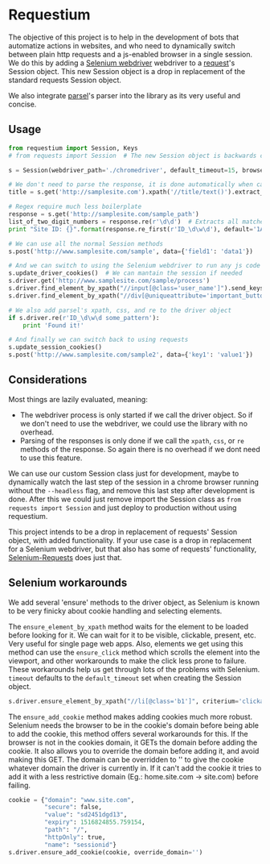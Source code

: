 # Requestium

The objective of this project is to help in the development of bots that automatize actions in websites, and who need to dynamically switch between plain http requests and a js-enabled browser in a single session. We do this by adding a [Selenium webdriver](https://github.com/SeleniumHQ/selenium) webdriver to a [request](https://github.com/requests/requests)'s Session object. This new Session object is a drop in replacement of the standard requests Session object.

We also integrate [parsel](https://github.com/scrapy/parsel)'s parser into the library as its very useful and concise.

## Usage
```python
from requestium import Session, Keys
# from requests import Session  # The new Session object is backwards compatible with the old one.

s = Session(webdriver_path='./chromedriver', default_timeout=15, browser='chrome')

# We don't need to parse the response, it is done automatically when calling xpath, css or re
title = s.get('http://samplesite.com').xpath('//title/text()').extract_first(default='Sample Title')

# Regex require much less boilerplate
response = s.get('http://samplesite.com/sample_path')
list_of_two_digit_numbers = response.re(r'\d\d')  # Extracts all matches as a list
print "Site ID: {}".format(response.re_first(r'ID_\d\w\d'), default='1A1')  # Extracts the first match

# We can use all the normal Session methods
s.post('http://www.samplesite.com/sample', data={'field1': 'data1'})

# And we can switch to using the Selenium webdriver to run any js code
s.update_driver_cookies()  # We can mantain the session if needed
s.driver.get('http://www.samplesite.com/sample/process')
s.driver.find_element_by_xpath("//input[@class='user_name']").send_keys('James Bond', Keys.ENTER)
s.driver.find_element_by_xpath("//div[@uniqueattribute='important_button']").click()

# We also add parsel's xpath, css, and re to the driver object
if s.driver.re(r'ID_\d\w\d some_pattern'):
    print 'Found it!'

# And finally we can switch back to using requests
s.update_session_cookies()
s.post('http://www.samplesite.com/sample2', data={'key1': 'value1'})
```

## Considerations
Most things are lazily evaluated, meaning:
- The webdriver process is only started if we call the driver object. So if we don't need to use the webdriver, we could use the library with no overhead.
- Parsing of the responses is only done if we call the `xpath`, `css`, or `re` methods of the response. So again there is no overhead if we dont need to use this feature.

We can use our custom Session class just for development, maybe to dynamically watch the last step of the session in a chrome browser running without the `--headless` flag, and remove this last step after development is done. After this we could just remove import the Session class as `from requests import Session` and just deploy to production without using requestium.

This project intends to be a drop in replacement of requests' Session object, with added functionality. If your use case is a drop in replacement for a Selenium webdriver, but that also has some of requests' functionality, [Selenium-Requests](https://github.com/cryzed/Selenium-Requests) does just that.

## Selenium workarounds
We add several 'ensure' methods to the driver object, as Selenium is known to be very finicky about cookie handling and selecting elements.

The `ensure_element_by_xpath` method waits for the element to be loaded before looking for it. We can wait for it to be visible, clickable, present, etc. Very useful for single page web apps. Also, elements we get using this method can use the `ensure_click` method which scrolls the element into the viewport, and other workarounds to make the click less prone to failure. These workarounds help us get through lots of the problems with Selenium. `timeout` defaults to the `default_timeout` set when creating the Session object.
```python
s.driver.ensure_element_by_xpath("//li[@class='b1']", criterium='clickable', timeout=5).ensure_click()
```

The `ensure_add_cookie` method makes adding cookies much more robust. Selenium needs the browser to be in the cookie's domain before being able to add the cookie, this method offers several workarounds for this. If the browser is not in the cookies domain, it GETs the domain before adding the cookie. It also allows you to override the domain before adding it, and avoid making this GET. The domain can be overridden to '' to give the cookie whatever domain the driver is currently in. If it can't add the cookie it tries to add it with a less restrictive domain (Eg.: home.site.com -> site.com) before failing.
```python
cookie = {"domain": "www.site.com",
          "secure": false,
          "value": "sd2451dgd13",
          "expiry": 1516824855.759154,
          "path": "/",
          "httpOnly": true,
          "name": "sessionid"}
s.driver.ensure_add_cookie(cookie, override_domain='')
```
